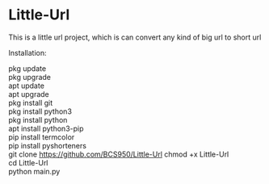 # Little-Url
This is a little url project, which is can convert any kind of big url to short url


Installation:

pkg update<br>
pkg upgrade<br>
apt update<br>
apt upgrade<br>
pkg install git<br>
pkg install python3<br>
pkg install python<br>
apt install python3-pip<br>
pip install termcolor<br>
pip install pyshorteners<br>
git clone https://github.com/BCS950/Little-Url
chmod +x Little-Url<br>
cd Little-Url<br>
python main.py<br>

